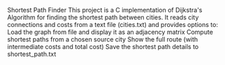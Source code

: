 Shortest Path Finder
This project is a C implementation of Dijkstra's Algorithm for finding the shortest path between cities.
It reads city connections and costs from a text file (cities.txt) and provides options to:
Load the graph from file and display it as an adjacency matrix
Compute shortest paths from a chosen source city
Show the full route (with intermediate costs and total cost)
Save the shortest path details to shortest_path.txt
